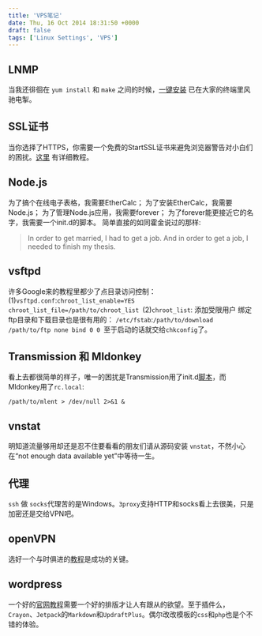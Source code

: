 ```yaml
---
title: 'VPS笔记'
date: Thu, 16 Oct 2014 18:31:50 +0000
draft: false
tags: ['Linux Settings', 'VPS']
---
```


LNMP
----

当我还徘徊在 `yum install` 和 `make` 之间的时候，[一键安装](http://lnmp.org/) 已在大家的终端里风驰电掣。

SSL证书
-----

当你选择了HTTPS，你需要一个免费的StartSSL证书来避免浏览器警告对小白们的困扰。[这里](http://blog.weiliang.org/linux/632.html) 有详细教程。

Node.js
-------

为了搞个在线电子表格，我需要EtherCalc； 为了安装EtherCalc，我需要Node.js； 为了管理Node.js应用，我需要forever； 为了forever能更接近它的名字，我需要一个init.d的脚本。 简单直接的如同霍金说过的那样:

> In order to get married, I had to get a job. And in order to get a job, I needed to finish my thesis.

vsftpd
------

许多Google来的教程里都少了点目录访问控制： (1)`vsftpd.conf`:```
chroot_list_enable=YES
chroot_list_file=/path/to/chroot_list 
```(2)`chroot_list`: 添加受限用户 绑定ftp目录和下载目录也是很有用的： `/etc/fstab`:```
/path/to/download /path/to/ftp none bind 0 0 
```至于启动的话就交给`chkconfig`了。

Transmission 和 Mldonkey
-----------------------

看上去都很简单的样子，唯一的困扰是Transmission用了init.d[脚本](http://www.live-in.org/wp-content/uploads/2011/07/transmission.txt)，而Mldonkey用了`rc.local`:
```
/path/to/mlent > /dev/null 2>&1 & 
```

vnstat
------

明知道流量够用却还是忍不住要看看的朋友们请从源码安装 `vnstat`，不然小心在“not enough data available yet”中等待一生。

代理
--

`ssh` 做 `socks`代理苦的是Windows。`3proxy`支持HTTP和socks看上去很美，只是加密还是交给VPN吧。

openVPN
-------

选好一个与时俱进的[教程](http://nmshuishui.blog.51cto.com/1850554/1544212)是成功的关键。

wordpress
---------

一个好的[官网教程](http://codex.wordpress.org/Installing_WordPress)需要一个好的排版才让人有跟从的欲望。至于插件么，`Crayon`、`Jetpack`的`Markdown`和`UpdraftPlus`。偶尔改改模板的`css`和`php`也是个不错的体验。
